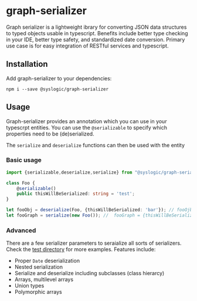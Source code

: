 # graph-serializer

Graph serializer is a lightweight ibrary for converting JSON data structures to typed objects usable in typescript. Benefits include better type checking in your IDE, better type safety, and standardized date conversion. Primary use case is for easy integration of RESTful services and typescript.

## Installation

Add graph-serializer to your dependencies:
```shell
npm i --save @syslogic/graph-serializer
```

## Usage

Graph-serializer provides an annotation which you can use in your typescrpt entities. You can use the `@serializable` to specify which properties need to be (de)serialized.

The `serialize` and `deserialize` functions can then be used with the entity

### Basic usage

```typescript
import {serializable,deserialize,serialize} from "@syslogic/graph-serializer"

class Foo {
    @serializable()
    public thisWillBeSerialized: string = 'test';
}

let fooObj = deserialize(Foo, {thisWillBeSerialized: 'bar'}); // fooOjb instanceof Foo === true
let fooGraph = serialize(new Foo()); //  fooGraph = {thisWillBeSerialized: 'bar'}
```

### Advanced

There are a few serializer parameters to seraialize all sorts of serializers. Check the [test directory](tests/) for more examples. Features include:

 - Proper `Date` deserialization
 - Nested serialization
 - Serialize and deserialize including subclasses (class hierarcy)
 - Arrays, multilevel arrays
 - Union types
 - Polymorphic arrays
